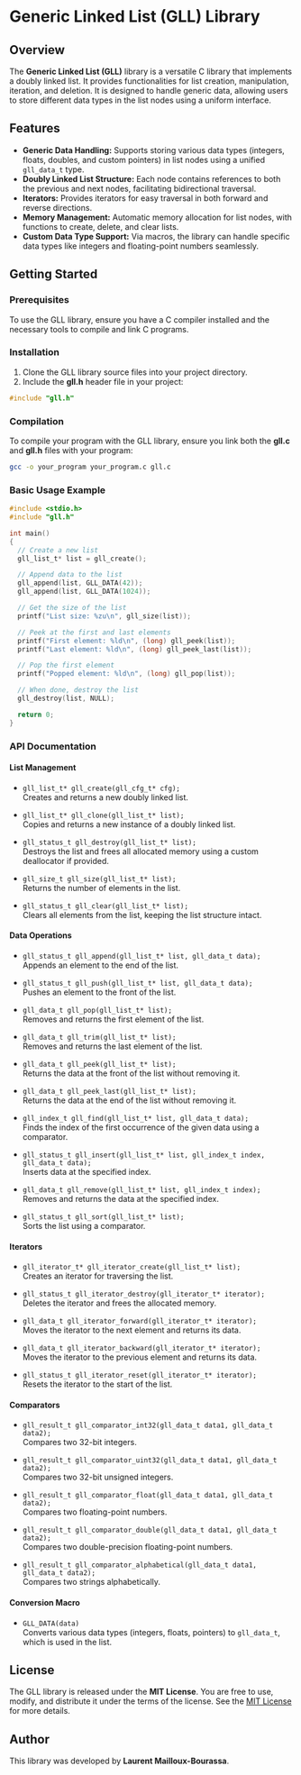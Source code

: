 # Generic Linked List (GLL) Library

## Overview

The **Generic Linked List (GLL)** library is a versatile C library that implements a doubly linked list. It provides functionalities for list creation, manipulation, iteration, and deletion. It is designed to handle generic data, allowing users to store different data types in the list nodes using a uniform interface.

## Features
- **Generic Data Handling:** Supports storing various data types (integers, floats, doubles, and custom pointers) in list nodes using a unified `gll_data_t` type.
- **Doubly Linked List Structure:** Each node contains references to both the previous and next nodes, facilitating bidirectional traversal.
- **Iterators:** Provides iterators for easy traversal in both forward and reverse directions.
- **Memory Management:** Automatic memory allocation for list nodes, with functions to create, delete, and clear lists.
- **Custom Data Type Support:** Via macros, the library can handle specific data types like integers and floating-point numbers seamlessly.

## Getting Started

### Prerequisites
To use the GLL library, ensure you have a C compiler installed and the necessary tools to compile and link C programs.

### Installation

1. Clone the GLL library source files into your project directory.
2. Include the **gll.h** header file in your project:
```c
#include "gll.h"
```

### Compilation
To compile your program with the GLL library, ensure you link both the **gll.c** and **gll.h** files with your program:

```bash
gcc -o your_program your_program.c gll.c
```

### Basic Usage Example

```c
#include <stdio.h>
#include "gll.h"

int main()
{
  // Create a new list
  gll_list_t* list = gll_create();

  // Append data to the list
  gll_append(list, GLL_DATA(42));
  gll_append(list, GLL_DATA(1024));

  // Get the size of the list
  printf("List size: %zu\n", gll_size(list));

  // Peek at the first and last elements
  printf("First element: %ld\n", (long) gll_peek(list));
  printf("Last element: %ld\n", (long) gll_peek_last(list));

  // Pop the first element
  printf("Popped element: %ld\n", (long) gll_pop(list));

  // When done, destroy the list
  gll_destroy(list, NULL);

  return 0;
}
```

### API Documentation

#### List Management
- `gll_list_t* gll_create(gll_cfg_t* cfg);`  
  Creates and returns a new doubly linked list.

- `gll_list_t* gll_clone(gll_list_t* list);`  
  Copies and returns a new instance of a doubly linked list.

- `gll_status_t gll_destroy(gll_list_t* list);`  
  Destroys the list and frees all allocated memory using a custom deallocator if provided.

- `gll_size_t gll_size(gll_list_t* list);`  
  Returns the number of elements in the list.

- `gll_status_t gll_clear(gll_list_t* list);`  
  Clears all elements from the list, keeping the list structure intact.

#### Data Operations
- `gll_status_t gll_append(gll_list_t* list, gll_data_t data);`  
  Appends an element to the end of the list.

- `gll_status_t gll_push(gll_list_t* list, gll_data_t data);`  
  Pushes an element to the front of the list.

- `gll_data_t gll_pop(gll_list_t* list);`  
  Removes and returns the first element of the list.

- `gll_data_t gll_trim(gll_list_t* list);`  
  Removes and returns the last element of the list.

- `gll_data_t gll_peek(gll_list_t* list);`  
  Returns the data at the front of the list without removing it.

- `gll_data_t gll_peek_last(gll_list_t* list);`  
  Returns the data at the end of the list without removing it.

- `gll_index_t gll_find(gll_list_t* list, gll_data_t data);`  
  Finds the index of the first occurrence of the given data using a comparator.

- `gll_status_t gll_insert(gll_list_t* list, gll_index_t index, gll_data_t data);`  
  Inserts data at the specified index.

- `gll_data_t gll_remove(gll_list_t* list, gll_index_t index);`  
  Removes and returns the data at the specified index.

- `gll_status_t gll_sort(gll_list_t* list);`  
  Sorts the list using a comparator.

#### Iterators
- `gll_iterator_t* gll_iterator_create(gll_list_t* list);`  
  Creates an iterator for traversing the list.

- `gll_status_t gll_iterator_destroy(gll_iterator_t* iterator);`  
  Deletes the iterator and frees the allocated memory.

- `gll_data_t gll_iterator_forward(gll_iterator_t* iterator);`  
  Moves the iterator to the next element and returns its data.

- `gll_data_t gll_iterator_backward(gll_iterator_t* iterator);`  
  Moves the iterator to the previous element and returns its data.

- `gll_status_t gll_iterator_reset(gll_iterator_t* iterator);`  
  Resets the iterator to the start of the list.

#### Comparators
- `gll_result_t gll_comparator_int32(gll_data_t data1, gll_data_t data2);`  
  Compares two 32-bit integers.

- `gll_result_t gll_comparator_uint32(gll_data_t data1, gll_data_t data2);`  
  Compares two 32-bit unsigned integers.

- `gll_result_t gll_comparator_float(gll_data_t data1, gll_data_t data2);`  
  Compares two floating-point numbers.

- `gll_result_t gll_comparator_double(gll_data_t data1, gll_data_t data2);`  
  Compares two double-precision floating-point numbers.

- `gll_result_t gll_comparator_alphabetical(gll_data_t data1, gll_data_t data2);`  
  Compares two strings alphabetically.

#### Conversion Macro
- `GLL_DATA(data)`  
  Converts various data types (integers, floats, pointers) to `gll_data_t`, which is used in the list.

## License

The GLL library is released under the **MIT License**. You are free to use, modify, and distribute it under the terms of the license. See the [MIT License](https://opensource.org/licenses/MIT) for more details.

## Author

This library was developed by **Laurent Mailloux-Bourassa**.
